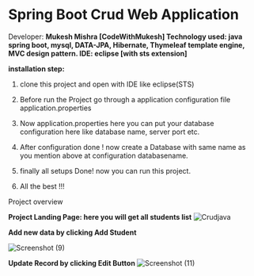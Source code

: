 # Spring Boot Crud Web Application
  Developer: **Mukesh Mishra [CodeWithMukesh]
  Technology used: java spring boot, mysql, DATA-JPA, Hibernate, Thymeleaf template engine, MVC design pattern.
  IDE: eclipse [with sts extension]**

**installation step:**

   1. clone this project and open with IDE like eclipse(STS)
   
   2. Before run the Project go through a application configuration file application.properties
   
   3. Now application.properties here you can put your database configuration here like database name, server port etc.
   
   4. After configuration done ! now create a Database with same name as you mention above at configuration databasename.
   
   5. finally all setups Done! now you can run this project. 
   
   6. All the best !!!

Project overview


**Project Landing Page: here you will get all students list**
![Crudjava](https://user-images.githubusercontent.com/88608361/148184145-2c99a594-147c-4960-9656-b48ee0d6978e.jpg)

**Add new data by clicking Add Student**

![Screenshot (9)](https://user-images.githubusercontent.com/88608361/148184516-7e250833-3521-47a2-9b69-0a933a769000.png)

**Update Record by clicking Edit Button**
![Screenshot (11)](https://user-images.githubusercontent.com/88608361/148186174-18e5618c-ede6-420a-8b8c-b6bf11fd3678.png)

